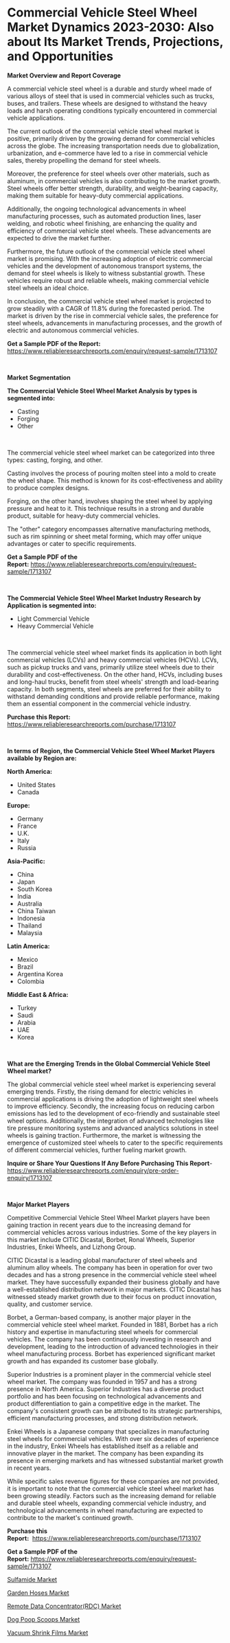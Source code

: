 <p><h1>Commercial Vehicle Steel Wheel Market Dynamics 2023-2030: Also about Its Market Trends, Projections, and Opportunities</h1></p><p><strong>Market Overview and Report Coverage</strong></p>
<p><p>A commercial vehicle steel wheel is a durable and sturdy wheel made of various alloys of steel that is used in commercial vehicles such as trucks, buses, and trailers. These wheels are designed to withstand the heavy loads and harsh operating conditions typically encountered in commercial vehicle applications.</p><p>The current outlook of the commercial vehicle steel wheel market is positive, primarily driven by the growing demand for commercial vehicles across the globe. The increasing transportation needs due to globalization, urbanization, and e-commerce have led to a rise in commercial vehicle sales, thereby propelling the demand for steel wheels.</p><p>Moreover, the preference for steel wheels over other materials, such as aluminum, in commercial vehicles is also contributing to the market growth. Steel wheels offer better strength, durability, and weight-bearing capacity, making them suitable for heavy-duty commercial applications.</p><p>Additionally, the ongoing technological advancements in wheel manufacturing processes, such as automated production lines, laser welding, and robotic wheel finishing, are enhancing the quality and efficiency of commercial vehicle steel wheels. These advancements are expected to drive the market further.</p><p>Furthermore, the future outlook of the commercial vehicle steel wheel market is promising. With the increasing adoption of electric commercial vehicles and the development of autonomous transport systems, the demand for steel wheels is likely to witness substantial growth. These vehicles require robust and reliable wheels, making commercial vehicle steel wheels an ideal choice.</p><p>In conclusion, the commercial vehicle steel wheel market is projected to grow steadily with a CAGR of 11.8% during the forecasted period. The market is driven by the rise in commercial vehicle sales, the preference for steel wheels, advancements in manufacturing processes, and the growth of electric and autonomous commercial vehicles.</p></p>
<p><strong>Get a Sample PDF of the Report:</strong> <a href="https://www.reliableresearchreports.com/enquiry/request-sample/1713107">https://www.reliableresearchreports.com/enquiry/request-sample/1713107</a></p>
<p>&nbsp;</p>
<p><strong>Market Segmentation</strong></p>
<p><strong>The Commercial Vehicle Steel Wheel Market Analysis by types is segmented into:</strong></p>
<p><ul><li>Casting</li><li>Forging</li><li>Other</li></ul></p>
<p>&nbsp;</p>
<p><p>The commercial vehicle steel wheel market can be categorized into three types: casting, forging, and other. </p><p>Casting involves the process of pouring molten steel into a mold to create the wheel shape. This method is known for its cost-effectiveness and ability to produce complex designs. </p><p>Forging, on the other hand, involves shaping the steel wheel by applying pressure and heat to it. This technique results in a strong and durable product, suitable for heavy-duty commercial vehicles. </p><p>The "other" category encompasses alternative manufacturing methods, such as rim spinning or sheet metal forming, which may offer unique advantages or cater to specific requirements.</p></p>
<p><strong>Get a Sample PDF of the Report:</strong>&nbsp;<a href="https://www.reliableresearchreports.com/enquiry/request-sample/1713107">https://www.reliableresearchreports.com/enquiry/request-sample/1713107</a></p>
<p>&nbsp;</p>
<p><strong>The Commercial Vehicle Steel Wheel Market Industry Research by Application is segmented into:</strong></p>
<p><ul><li>Light Commercial Vehicle</li><li>Heavy Commercial Vehicle</li></ul></p>
<p>&nbsp;</p>
<p><p>The commercial vehicle steel wheel market finds its application in both light commercial vehicles (LCVs) and heavy commercial vehicles (HCVs). LCVs, such as pickup trucks and vans, primarily utilize steel wheels due to their durability and cost-effectiveness. On the other hand, HCVs, including buses and long-haul trucks, benefit from steel wheels' strength and load-bearing capacity. In both segments, steel wheels are preferred for their ability to withstand demanding conditions and provide reliable performance, making them an essential component in the commercial vehicle industry.</p></p>
<p><strong>Purchase this Report:</strong>&nbsp; <a href="https://www.reliableresearchreports.com/purchase/1713107">https://www.reliableresearchreports.com/purchase/1713107</a></p>
<p>&nbsp;</p>
<p><strong>In terms of Region, the Commercial Vehicle Steel Wheel Market Players available by Region are:</strong></p>
<p>
    <p> <strong> North America: </strong>
        <ul>
            <li>United States</li>
            <li>Canada</li>
        </ul>
        </p> 
    <p> <strong> Europe: </strong>
        <ul>
            <li>Germany</li>
            <li>France</li>
            <li>U.K.</li>
            <li>Italy</li>
            <li>Russia</li>
        </ul>
        </p> 
    <p> <strong> Asia-Pacific: </strong>
        <ul>
            <li>China</li>
            <li>Japan</li>
            <li>South Korea</li>
            <li>India</li>
            <li>Australia</li>
            <li>China Taiwan</li>
            <li>Indonesia</li>
            <li>Thailand</li>
            <li>Malaysia</li>
        </ul>
        </p> 
    <p> <strong> Latin America: </strong>
        <ul>
            <li>Mexico</li>
            <li>Brazil</li>
            <li>Argentina Korea</li>
            <li>Colombia</li>
        </ul>
        </p> 
    <p> <strong> Middle East & Africa: </strong>
        <ul>
            <li>Turkey</li>
            <li>Saudi</li>
            <li>Arabia</li>
            <li>UAE</li>
            <li>Korea</li>
        </ul>
    </p>
    </p>
<p>&nbsp;</p>
<p><strong>What are the Emerging Trends in the Global Commercial Vehicle Steel Wheel market?</strong></p>
<p><p>The global commercial vehicle steel wheel market is experiencing several emerging trends. Firstly, the rising demand for electric vehicles in commercial applications is driving the adoption of lightweight steel wheels to improve efficiency. Secondly, the increasing focus on reducing carbon emissions has led to the development of eco-friendly and sustainable steel wheel options. Additionally, the integration of advanced technologies like tire pressure monitoring systems and advanced analytics solutions in steel wheels is gaining traction. Furthermore, the market is witnessing the emergence of customized steel wheels to cater to the specific requirements of different commercial vehicles, further fueling market growth.</p></p>
<p><strong>Inquire or Share Your Questions If Any Before Purchasing This Report</strong>- <a href="https://www.reliableresearchreports.com/enquiry/pre-order-enquiry/1713107">https://www.reliableresearchreports.com/enquiry/pre-order-enquiry/1713107</a></p>
<p>&nbsp;</p>
<p><strong>Major Market Players</strong></p>
<p><p>Competitive Commercial Vehicle Steel Wheel Market players have been gaining traction in recent years due to the increasing demand for commercial vehicles across various industries. Some of the key players in this market include CITIC Dicastal, Borbet, Ronal Wheels, Superior Industries, Enkei Wheels, and Lizhong Group.</p><p>CITIC Dicastal is a leading global manufacturer of steel wheels and aluminum alloy wheels. The company has been in operation for over two decades and has a strong presence in the commercial vehicle steel wheel market. They have successfully expanded their business globally and have a well-established distribution network in major markets. CITIC Dicastal has witnessed steady market growth due to their focus on product innovation, quality, and customer service.</p><p>Borbet, a German-based company, is another major player in the commercial vehicle steel wheel market. Founded in 1881, Borbet has a rich history and expertise in manufacturing steel wheels for commercial vehicles. The company has been continuously investing in research and development, leading to the introduction of advanced technologies in their wheel manufacturing process. Borbet has experienced significant market growth and has expanded its customer base globally.</p><p>Superior Industries is a prominent player in the commercial vehicle steel wheel market. The company was founded in 1957 and has a strong presence in North America. Superior Industries has a diverse product portfolio and has been focusing on technological advancements and product differentiation to gain a competitive edge in the market. The company's consistent growth can be attributed to its strategic partnerships, efficient manufacturing processes, and strong distribution network.</p><p>Enkei Wheels is a Japanese company that specializes in manufacturing steel wheels for commercial vehicles. With over six decades of experience in the industry, Enkei Wheels has established itself as a reliable and innovative player in the market. The company has been expanding its presence in emerging markets and has witnessed substantial market growth in recent years.</p><p>While specific sales revenue figures for these companies are not provided, it is important to note that the commercial vehicle steel wheel market has been growing steadily. Factors such as the increasing demand for reliable and durable steel wheels, expanding commercial vehicle industry, and technological advancements in wheel manufacturing are expected to contribute to the market's continued growth.</p></p>
<p><strong>Purchase this Report:</strong>&nbsp;&nbsp;<a href="https://www.reliableresearchreports.com/purchase/1713107">https://www.reliableresearchreports.com/purchase/1713107</a></p>
<p></p>
<p><strong>Get a Sample PDF of the Report:</strong>&nbsp;<a href="https://www.reliableresearchreports.com/enquiry/request-sample/1713107">https://www.reliableresearchreports.com/enquiry/request-sample/1713107</a></p>
<p><p><a href="https://medium.com/@deirdredavies67/sulfamide-market-trends-and-market-analysis-forecasted-for-period-2023-2030-8ab4b653e926">Sulfamide Market</a></p><p><a href="https://medium.com/@deirdreclark76/garden-hoses-market-size-market-outlook-and-market-forecast-2023-to-2030-44425301e2ca">Garden Hoses Market</a></p><p><a href="https://medium.com/@gabriellemcgrath66/remote-data-concentrator-rdc-market-report-reveals-the-latest-trends-and-growth-opportunities-of-94ddb9253775">Remote Data Concentrator(RDC) Market</a></p><p><a href="https://medium.com/@avaalsop666/dog-poop-scoops-market-competitive-analysis-market-trends-and-forecast-to-2030-9b8e80dadb56">Dog Poop Scoops Market</a></p><p><a href="https://medium.com/@twiladurgan/vacuum-shrink-films-market-insights-into-market-cagr-market-trends-and-growth-strategies-1aa185892d80">Vacuum Shrink Films Market</a></p></p>